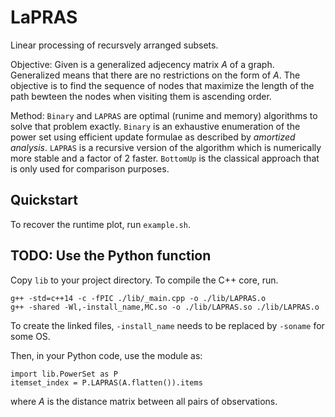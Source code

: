 # LaPRAS    
Linear processing of recursvely arranged subsets.   

Objective: Given is a generalized adjecency matrix *A* of a graph. Generalized means that there are no restrictions on the form of *A*. The objective is to find the sequence of nodes that maximize the length of the path bewteen the nodes when visiting them is ascending order.

Method: `Binary` and `LAPRAS` are optimal (runime and memory) algorithms to solve that problem exactly. `Binary` is an exhaustive enumeration of the power set using efficient update formulae as described by _amortized analysis_. `LAPRAS` is a recursive version of the algorithm which is numerically more stable and a factor of 2 faster.  `BottomUp` is the classical approach that is only used for comparison purposes.      

## Quickstart  

To recover the runtime plot, run `example.sh`.   

## TODO: Use the Python function  

Copy `lib` to your project directory. To compile the C++ core, run.  

```
g++ -std=c++14 -c -fPIC ./lib/_main.cpp -o ./lib/LAPRAS.o
g++ -shared -Wl,-install_name,MC.so -o ./lib/LAPRAS.so ./lib/LAPRAS.o
```

To create the linked files, `-install_name` needs to be replaced by `-soname` for some OS.   

Then, in your Python code, use the module as:

```
import lib.PowerSet as P
itemset_index = P.LAPRAS(A.flatten()).items
```


where *A* is the distance matrix between all pairs of observations.   
